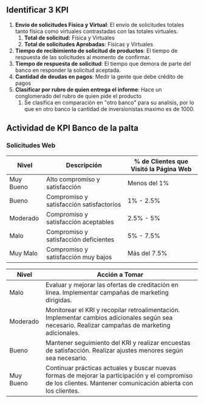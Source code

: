 ## Identificar 3 KPI
1) **Envío de solicitudes Física y Virtual**: El envío de solicitudes totales tanto física como virtuales contrastadas con las totales virtuales.
	1) **Total de solicitud:** Física y Virtuales
	2) **Total de solicitudes Aprobadas**: Físicas y Virtuales
2) **Tiempo de recibimiento de solicitud de productos**: El tiempo de respuesta de las solicitudes al momento de confirmar.
3) **Tiempo de respuesta de solicitud**: El tiempo que demora de parte del banco en responder la solicitud aceptada.
4) **Cantidad de deudas en pagos**: Medir la gente que debe crédito de pagos
5) **Clasificar por rubro de quien entrega el informe**: Hace un conglomerado del rubro de quien pide el producto
	1) Se clasifica en comparación en "otro banco" para su analisis, por lo que en otro banco la cantidad de inversionistas maximo es de 1000.



## Actividad de KPI Banco de la palta

### Solicitudes Web
| Nivel        | Descripción                                | % de Clientes que Visitó la Página Web |
|--------------|--------------------------------------------|----------------------------------------|
| Muy Bueno    | Alto compromiso y satisfacción             | Menos del 1% |
| Bueno        | Compromiso y satisfacción satisfactorios   | 1% - 2.5% |
| Moderado     | Compromiso y satisfacción aceptables       | 2.5% - 5% |
| Malo         | Compromiso y satisfacción deficientes      | 5% - 7.5% |
| Muy Malo     | Compromiso y satisfacción muy bajos        | Más del 7.5% |


| Nivel     | Acción a Tomar                                                                                                                                                   |
| --------- | ---------------------------------------------------------------------------------------------------------------------------------------------------------------- |
| Malo      | Evaluar y mejorar las ofertas de creditación en línea. Implementar campañas de marketing dirigidas.                                                              |
| Moderado  | Monitorear el KRI y recopilar retroalimentación. Implementar cambios adicionales según sea necesario. Realizar campañas de marketing adicionales.                |
| Bueno     | Mantener seguimiento del KRI y realizar encuestas de satisfacción. Realizar ajustes menores según sea necesario.                                                 |
| Muy Bueno | Continuar prácticas actuales y buscar nuevas formas de mejorar la participación y el compromiso de los clientes. Mantener comunicación abierta con los clientes. |
